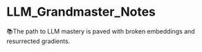 # LLM_Grandmaster_Notes
📚The path to LLM mastery is paved with broken embeddings and resurrected gradients.
